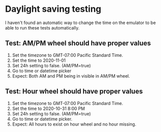 # Daylight saving testing

I haven't found an automatic way to change the time on the emulator to be able to run these tests automatically.

## Test: AM/PM wheel should have proper values

1. Set the timezone to GMT-07:00 Pacific Standard Time.
1. Set the time to 2020-11-01
1. Set 24h setting to false. (AM/PM=true)
1. Go to time or datetime picker
1. Expect: Both AM and PM being in visible in AM/PM wheel.

## Test: Hour wheel should have proper values

1. Set the timezone to GMT-07:00 Pacific Standard Time.
1. Set the time to 2020-10-31 8:00 PM
1. Set 24h setting to false. (AM/PM=true)
1. Go to time or datetime picker.
1. Expect: All hours to exist on hour wheel and no hour missing.
